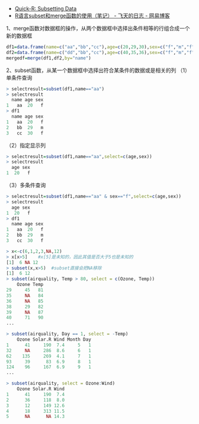 
* [Quick-R: Subsetting Data ](http://www.statmethods.net/management/subset.html)
* [R语言subset和merge函数的使用（笔记） - 飞天的日志 - 网易博客 ](http://blog.163.com/jiaqiang_wang/blog/static/11889615320158300180642/)


1、merge函数对数据框的操作，从两个数据框中选择出条件相等的行组合成一个新的数据框
```r
df1=data.frame(name=c("aa","bb","cc"),age=c(20,29,30),sex=c("f","m","f"))
df2=data.frame(name=c("dd","bb","cc"),age=c(40,35,36),sex=c("f","m","f"))
mergedf=merge(df1,df2,by="name")
```

2、subset函数，从某一个数据框中选择出符合某条件的数据或是相关的列
（1）单条件查询
```r
> selectresult=subset(df1,name=="aa")
> selectresult
  name age sex
1   aa  20   f
> df1
  name age sex
1   aa  20   f
2   bb  29   m
3   cc  30   f
```

（2）指定显示列
```r
> selectresult=subset(df1,name=="aa",select=c(age,sex))
> selectresult
  age sex
1  20   f
```

（3）多条件查询
```r
> selectresult=subset(df1,name=="aa" & sex=="f",select=c(age,sex))
> selectresult
  age sex
1  20   f
> df1
  name age sex
1   aa  20   f
2   bb  29   m
3   cc  30   f
```

```r
> x<-c(6,1,2,3,NA,12)
> x[x>5]    #x[5]是未知的，因此其值是否大于5也是未知的
[1]  6 NA 12
> subset(x,x>5)  #subset直接会把NA移除
[1]  6 12
> subset(airquality, Temp > 80, select = c(Ozone, Temp))
    Ozone Temp
29     45   81
35     NA   84
36     NA   85
38     29   82
39     NA   87
40     71   90
...

> subset(airquality, Day == 1, select = -Temp)
    Ozone Solar.R Wind Month Day
1      41     190  7.4     5   1
32     NA     286  8.6     6   1
62    135     269  4.1     7   1
93     39      83  6.9     8   1
124    96     167  6.9     9   1
...

> subset(airquality, select = Ozone:Wind)
    Ozone Solar.R Wind
1      41     190  7.4
2      36     118  8.0
3      12     149 12.6
4      18     313 11.5
5      NA      NA 14.3
```